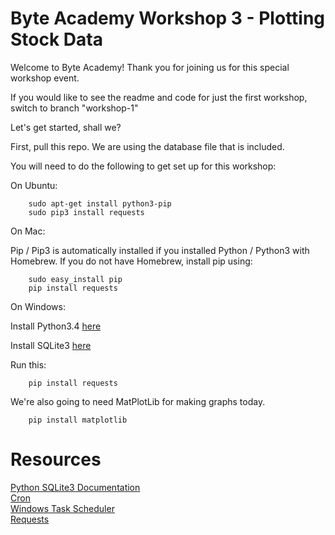 Byte Academy Workshop 3 - Plotting Stock Data
=======================================================

Welcome to Byte Academy! Thank you for joining us for this special workshop event.

If you would like to see the readme and code for just the first workshop, switch to branch "workshop-1"

Let's get started, shall we?

First, pull this repo. We are using the database file that is included.

You will need to do the following to get set up for this workshop:

On Ubuntu:

		sudo apt-get install python3-pip
		sudo pip3 install requests

On Mac:

Pip / Pip3 is automatically installed if you installed Python / Python3 with Homebrew. If you do not have Homebrew, install pip using:

		sudo easy_install pip
		pip install requests

On Windows:

Install Python3.4 [here](https://www.python.org/downloads/windows/)

Install SQLite3 [here](http://www.sqlite.org/2014/sqlite-shell-win32-x86-3080702.zip)

Run this:

		pip install requests

We're also going to need MatPlotLib for making graphs today.

		pip install matplotlib


Resources
==========
[Python SQLite3 Documentation](https://docs.python.org/3.4/library/sqlite3.html)  
[Cron](http://benr75.com/pages/using_crontab_mac_os_x_unix_linux)  
[Windows Task Scheduler](http://stackoverflow.com/a/5314695)  
[Requests](http://docs.python-requests.org/en/latest/)  
